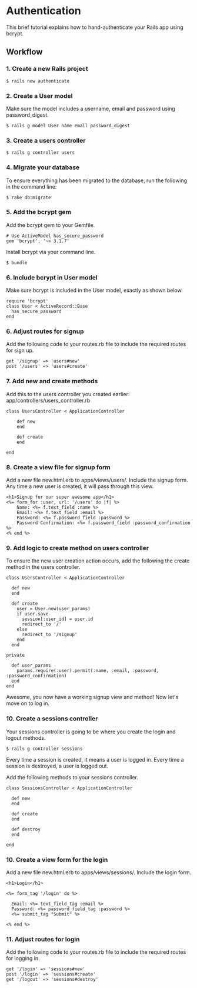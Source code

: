 # Authentication

This brief tutorial explains how to hand-authenticate your Rails app using bcrypt.

## Workflow

### 1. Create a new Rails project

``` 
$ rails new authenticate
```

### 2. Create a User model

Make sure the model includes a username, email and password using password_digest.

``` 
$ rails g model User name email password_digest
```

### 3. Create a users controller


``` 
$ rails g controller users
```


### 4. Migrate your database

To ensure everything has been migrated to the database, run the following in the command line:


``` 
$ rake db:migrate
```

### 5. Add the bcrypt gem

Add the bcrypt gem to your Gemfile.


``` 
# Use ActiveModel has_secure_password
gem 'bcrypt', '~> 3.1.7'
```

Install bcrypt via your command line.

``` 
$ bundle
```

### 6. Include bcrypt in User model

Make sure bcrypt is included in the User model, exactly as shown below.


``` 
require 'bcrypt'
class User < ActiveRecord::Base
  has_secure_password
end
```

### 6. Adjust routes for signup

Add the following code to your routes.rb file to include the required routes for sign up.

``` 
get '/signup' => 'users#new'
post '/users' => 'users#create'
```

### 7. Add new and create methods 

Add this to the users controller you created earlier: app/controllers/users_controller.rb

``` 
class UsersController < ApplicationController

    def new
    end

    def create
    end   

end
```

### 8. Create a view file for signup form

Add a  new file new.html.erb to apps/views/users/. Include the signup form. Any time a new user is created, it will pass through this view.


``` 
<h1>Signup for our super awesome app</h1>
<%= form_for :user, url: '/users' do |f| %>
	Name: <%= f.text_field :name %>
	Email: <%= f.text_field :email %>
	Password: <%= f.password_field :password %>
	Password Confirmation: <%= f.password_field :password_confirmation %>
<% end %>
```

### 9. Add logic to create method on users controller

To ensure the new user creation action occurs, add the following the create method in the users controller.

``` 
class UsersController < ApplicationController

  def new
  end

  def create
    user = User.new(user_params)
    if user.save
      session[:user_id] = user.id
      redirect_to '/'
    else
      redirect_to '/signup'
    end
  end

private

  def user_params
    params.require(:user).permit(:name, :email, :password, :password_confirmation)
  end
end
```
Awesome, you now have a working signup view and method! Now let's move on to log in.

### 10. Create a sessions controller

Your sessions controller is going to be where you create the login and logout methods. 

``` 
$ rails g controller sessions
```

Every time a session is created, it means a user is logged in. Every time a session is destroyed, a user is logged out.

Add the following methods to your sessions controller.

``` 
class SessionsController < ApplicationController

  def new
  end

  def create
  end

  def destroy
  end

end
```

### 10. Create a view form for the login

Add a  new file new.html.erb to apps/views/sessions/. Include the login form. 

``` 
<h1>Login</h1>

<%= form_tag '/login' do %>

  Email: <%= text_field_tag :email %>
  Password: <%= password_field_tag :password %>
  <%= submit_tag "Submit" %>

<% end %>
```

### 11. Adjust routes for login

Add the following code to your routes.rb file to include the required routes for logging in.

``` 
get '/login' => 'sessions#new'
post '/login' => 'sessions#create'
get '/logout' => 'sessions#destroy'
```


